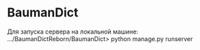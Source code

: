 ﻿# BaumanDict
 Для запуска сервера на локальной машине:
 .../BaumanDictReborn/BaumanDict> python manage.py runserver
